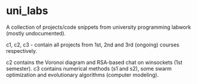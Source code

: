 # uni_labs
A collection of projects/code snippets from university programming labwork (mostly undocumented).

c1, c2, c3 - contain all projects from 1st, 2nd and 3rd (ongoing) courses respectively.

c2 contains the Voronoi diagram and RSA-based chat on winsockets (1st semester).
c3 contains numerical methods (s1 and s2), some swarm optimization and evolutionary algorithms (computer modeling). 

